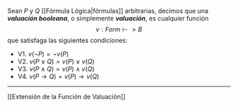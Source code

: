 Sean $P$ y $Q$ [[Fórmula Lógica|fórmulas]] arbitrarias, decimos que una ***valuación booleana***, o simplemente  ***valuación***, es cualquier función $$v : Form ⊢> B$$ que satisfaga las siguientes condiciones:  
- V1. $v(¬P ) = ¬v(P )$  
- V2. $v(P ∨ Q) = v(P ) ∨ v(Q)$
- V3. $v(P ∧ Q) = v(P ) ∧ v(Q)$
- V4. $v(P → Q) = v(P ) → v(Q)$
***
[[Extensión de la Función de Valuación]] 